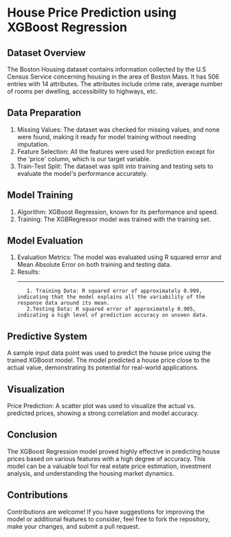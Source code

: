 # House Price Prediction using XGBoost Regression

## Dataset Overview
The Boston Housing dataset contains information collected by the U.S Census Service concerning housing in the area of Boston Mass. It has 506 entries with 14 attributes. The attributes include crime rate, average number of rooms per dwelling, accessibility to highways, etc.

## Data Preparation
1. Missing Values: The dataset was checked for missing values, and none were found, making it ready for model training without needing imputation.
2. Feature Selection: All the features were used for prediction except for the 'price' column, which is our target variable.
3. Train-Test Split: The dataset was split into training and testing sets to evaluate the model's performance accurately.

## Model Training
1. Algorithm: XGBoost Regression, known for its performance and speed.
2. Training: The XGBRegressor model was trained with the training set.

## Model Evaluation
1. Evaluation Metrics: The model was evaluated using R squared error and Mean Absolute Error on both training and testing data.
2. Results:
   _____________________________________________________________________________________
          1. Training Data: R squared error of approximately 0.999, indicating that the model explains all the variability of the response data around its mean.
          2.Testing Data: R squared error of approximately 0.905, indicating a high level of prediction accuracy on unseen data.
## Predictive System
A sample input data point was used to predict the house price using the trained XGBoost model. The model predicted a house price close to the actual value, demonstrating its potential for real-world applications.

## Visualization
Price Prediction: A scatter plot was used to visualize the actual vs. predicted prices, showing a strong correlation and model accuracy.
## Conclusion
The XGBoost Regression model proved highly effective in predicting house prices based on various features with a high degree of accuracy. This model can be a valuable tool for real estate price estimation, investment analysis, and understanding the housing market dynamics.

## Contributions
Contributions are welcome! If you have suggestions for improving the model or additional features to consider, feel free to fork the repository, make your changes, and submit a pull request.
